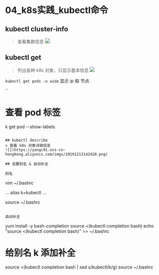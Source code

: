 # 04_k8s实践_kubectl命令

## kubectl cluster-info
> 查看集群信息
![](https://yangc91.oss-cn-hongkong.aliyuncs.com/imgs/20191213141734.png)

## kubectl get 
>  列出各种 k8s 对象，只显示基本信息
![](https://yangc91.oss-cn-hongkong.aliyuncs.com/imgs/20191213142126.png)

`kubectl get pods -o wide` 显示 ip 和 节点

``
# 查看 pod 标签
k get pod --show-labels
```

## kubectl describe
> 查看 k8s 对象详细信息
![](https://yangc91.oss-cn-hongkong.aliyuncs.com/imgs/20191213142420.png)

## 设置别名 & 自动补全

别名
```
vim ~/.bashrc

...
alias k=kubectl
...

source ~/.bashrc
```

自动补全
```
yum install -y bash-completion
source <(kubectl completion bash)
echo "source <(kubectl completion bash)" >> ~/.bashrc

# 给别名 k 添加补全
source <(kubectl completion bash | sed s/kubectl/k/g)
source ~/.bashrc
```
 